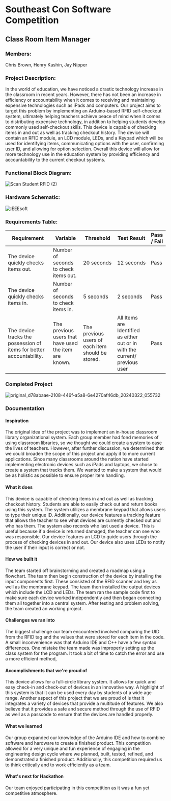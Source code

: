 # Southeast Con Software Competition
## Class Room Item Manager
### Members: 
Chris Brown, Henry Kashin, Jay Nipper

### Project Description:
In the world of education, we have noticed a drastic technology increase in the classroom in recent years. However, there has not been an increase in efficiency or accountability when it comes to receiving and maintaining expensive technologies such as iPads and computers. Our project aims to target this problem by implementing an Arduino-based RFID self-checkout system, ultimately helping teachers achieve peace of mind when it comes to distributing expensive technology, in addition to helping students develop commonly used self-checkout skills. This device is capable of checking items in and out as well as tracking checkout history. The device will contain an RFID module, an LCD module, LEDs, and a Keypad which will be used for identifying items, communicating options with the user, confirming user ID, and allowing for option selection. Overall this device will allow for more technology use in the education system by providing efficiency and accountability to the current checkout systems.

### Functional Block Diagram:
![Scan Student RFID (2)](https://github.com/ChristopherBrown200/SeconClassroomLibrary/assets/147623094/a1fb8bc2-440f-4807-8f3b-aa2b3ffcd039)

### Hardware Schematic:
![IEEEsoft](https://github.com/ChristopherBrown200/SeconClassroomLibrary/assets/147623094/24644b70-d353-4383-92bb-5175d7b89e0d)

### Requirements Table:
| Requirement | Variable | Threshold | Test Result | Pass / Fail |
| --- | --- | --- | --- | --- |
| The device quickly checks items out. | Number of seconds to check items out. | 20 seconds | 12 seconds | Pass
| The device quickly checks items in. | Number of seconds to check items in. | 5 seconds | 2 seconds | Pass
| The device tracks the possession of items for better accountability. | The previous users that have used the item are known. | The previous users of each item should be stored. | All Items are Identified as either out or in with the current/ previous user | Pass

### Completed Project
![original_d78abaae-2108-446f-a5a8-6e4270af46db_20240322_055732](https://github.com/ChristopherBrown200/SeconClassroomLibrary/assets/147623094/ecbe3fc5-d085-487a-a9bc-6a2197ce1618)

### Documentation
#### Inspiration

The original idea of the project was to implement an in-house classroom library organizational system. Each group member had fond memories of using classroom libraries, so we thought we could create a system to ease the lives of teachers. However, after further discussion, we determined that we could broaden the scope of this project and apply it to more current applications. Since many classrooms around the nation have started implementing electronic devices such as iPads and laptops, we chose to create a system that tracks them. We wanted to make a system that would be as holistic as possible to ensure proper item handling.

#### What it does

This device is capable of checking items in and out as well as tracking checkout history. Students are able to easily check out and return books using this system. The system utilizes a membrane keypad that allows users to type their unique ID. Additionally, our device features a tracking feature that allows the teacher to see what devices are currently checked out and who has them. The system also records who last used a device. This is useful because if a device is returned damaged, the teacher can see who was responsible. Our device features an LCD to guide users through the process of checking devices in and out. Our device also uses LEDs to notify the user if their input is correct or not.

#### How we built it

The team started off brainstorming and created a roadmap using a flowchart. The team then begin construction of the device by installing the input components first. These consisted of the RFID scanner and key as well as the membrane keypad. The team then installed the output devices which include the LCD and LEDs. The team ran the sample code first to make sure each device worked independently and then began connecting them all together into a central system. After testing and problem solving, the team created an working project.

#### Challenges we ran into

The biggest challenge our team encountered involved comparing the UID from the RFID tag and the values that were stored for each item in the code. A small inconvenience was that Arduino IDE and C++ have a few syntax differences. One mistake the team made was improperly setting up the class system for the program. It took a bit of time to catch the error and use a more efficient method,

#### Accomplishments that we're proud of

This device allows for a full-circle library system. It allows for quick and easy check-in and check-out of devices in an innovative way. A highlight of this system is that it can be used every day by students of a wide age range. Another aspect of this project that we are proud of is that it integrates a variety of devices that provide a multitude of features. We also believe that it provides a safe and secure method through the use of RFID as well as a passcode to ensure that the devices are handled properly.

#### What we learned

Our group expanded our knowledge of the Arduino IDE and how to combine software and hardware to create a finished product. This competition allowed for a very unique and fun experience of engaging in the engineering design cycle where we planned, built, tested, refined, and demonstrated a finished product.  Additionally,  this competition required us to think critically and to work efficiently as a team.

#### What's next for Hackathon

Our team enjoyed participating in this competition as it was a fun yet competitive atmosphere. 

